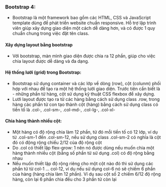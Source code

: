 ### Bootstrap 4:
- Bootstrap là một framework bao gồm các HTML, CSS và JavaScript template dùng để phát triển website chuẩn responsive. Hỗ trợ lập trình viên giúp xây dựng giao diện một cách dễ dàng hơn, và có được 1 quy chuẩn chung trong việc đặt tên class.
#### Xây dựng layout bằng bootstrap
- Với bootstrap, màn mình giao diện được chia ra 12 phần, giúp cho việc chia layout được dễ dàng và đa dạng.
#### Hệ thống lưới (grid) trong Bootstrap: 
- Bootstrap sử dụng container và các lớp về dòng (row), cột (colunm) phối hợp với nhau để tạo ra một hệ thống lưới giao diện. Trước tiên cần biết là - những phần tử hàng, cột sử dụng kỹ thuật CSS flexbox để xây dựng.
- Lưới layout được tạo ra từ các hàng bằng cách sử dụng class .row, trong hàng các phần tử con tạo thành cột (hàng) bằng cách sử dụng class có tiền tố là .col-, .col-sm-, .col-md-, .col-lg-, .col-xl-
#### Chia hàng thành nhiều cột:
- Một hàng có độ rộng chia làm 12 phần, từ đó mỗi tiền tố có 12 lớp, ví dụ từ .col-sm-1 đến .col-sm-12, nếu sử dụng class .col-sm-2 có nghĩa là cột đó có động rộng chiếu 2/12 của độ rộng cột
- Do .col có thiết lập flex-grow: 1 nên nó được dùng nếu muốn chia một hàng thành nhiều cột (bằng số phần tử sử dụng .col) có độ rộng bằng nhau
- Nếu muốn thiết lập độ rộng riêng cho một cột nào đó thì sử dụng các phần tử từ col-1 ... col-12, ví dụ nếu sử dụng col-6 nó sẽ chiếm 6 phần của hàng (hàng chia làm 12 phần). Ví dụ sau cột số 2 chiếm 6/12 độ rộng hàng, còn lại 6 phần chia đều cho 3 phần tử còn lại
